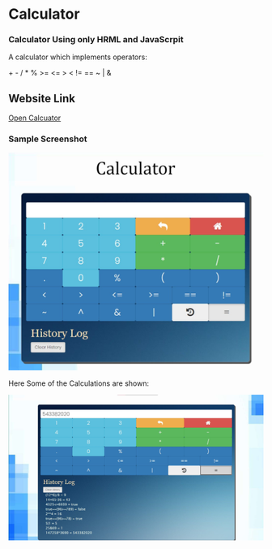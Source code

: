 # Calculator
### Calculator Using only HRML and JavaScrpit 
A calculator which implements operators:
<p>+ - / * %
>= <= > < != ==
      ~ | & </p>

## Website Link

[Open Calcuator](https://yagneswar17.github.io/Calculator/)

### Sample Screenshot

![alt text](https://github.com/yagneswar17/Calculator/blob/main/CalculatorImage.jpg)

Here Some of the Calculations are shown:

![alt text](https://github.com/yagneswar17/Calculator/blob/main/CalculatoImage2.jpg)
